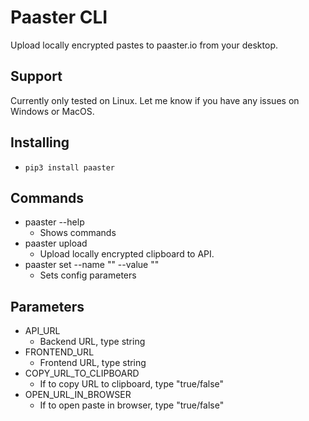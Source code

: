 # Paaster CLI
Upload locally encrypted pastes to paaster.io from your desktop.

## Support
Currently only tested on Linux. Let me know if you have any issues on Windows or MacOS.

## Installing
- `pip3 install paaster`

## Commands
- paaster --help
    - Shows commands
- paaster upload
    - Upload locally encrypted clipboard to API.
- paaster set --name "" --value ""
    - Sets config parameters

## Parameters
- API_URL
    - Backend URL, type string
- FRONTEND_URL
    - Frontend URL, type string
- COPY_URL_TO_CLIPBOARD
    - If to copy URL to clipboard, type "true/false"
- OPEN_URL_IN_BROWSER
    - If to open paste in browser, type "true/false"
